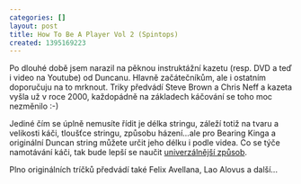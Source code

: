 ```yaml
---
categories: []
layout: post
title: How To Be A Player Vol 2 (Spintops)
created: 1395169223
---
```

<p>Po dlouhé době jsem narazil na pěknou instruktážní kazetu (resp. DVD a teď i video na Youtube) od Duncanu. Hlavně začátečníkům, ale i ostatním doporučuju na to mrknout. Triky předvádí Steve Brown a Chris Neff a kazeta vyšla už v roce 2000, každopádně na základech káčování se toho moc nezměnilo :-)</p>



<p>Jediné čím se úplně nemusíte řídit je délka stringu, záleží totiž na tvaru a velikosti káči, tloušťce stringu, způsobu házení...ale pro Bearing Kinga a originální Duncan string můžete určit jeho délku i podle videa. Co se týče namotávání káči, tak bude lepší se naučit <a href="https://www.youtube.com/watch?v=3phzxAdsMCg">univerzálnější způsob</a>.</p>



<p>Plno originálních tríčků předvádí také Felix Avellana, Lao Alovus a další...</p>



<p><div class="youtube-player" data-id="6yGJAlZkmc4"></div></p>

